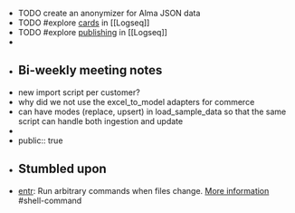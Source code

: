 - TODO create an anonymizer for Alma JSON data
- TODO #explore [cards](https://docs.logseq.com/#/page/flashcards) in [[Logseq]]
- TODO #explore [publishing](https://docs.logseq.com/#/page/publishing) in [[Logseq]]
-
- ## Bi-weekly meeting notes
- new import script per customer?
- why did we not use the excel_to_model adapters for commerce
- can have modes (replace, upsert) in load_sample_data so that the same script can handle both ingestion and update
-
- public:: true
- ## Stumbled upon
- [entr](https://command-not-found.com/entr): Run arbitrary commands when files change. [More information](https://manned.org/entr) #shell-command